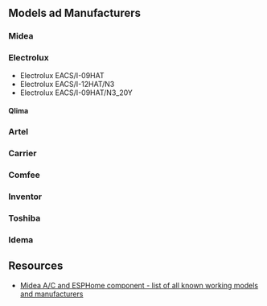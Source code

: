 ## Models ad Manufacturers

### Midea

### Electrolux
 - Electrolux EACS/I-09HAT
 - Electrolux EACS/I-12HAT/N3
 - Electrolux EACS/I-09HAT/N3_20Y
 
#### Qlima

### Artel

### Carrier

### Comfee

### Inventor

### Toshiba

### Idema

## Resources
 - [Midea A/C and ESPHome component - list of all known working models and manufacturers](https://community.home-assistant.io/t/midea-a-c-and-esphome-component-list-of-all-known-working-models-and-manufacturers/320784)

